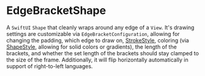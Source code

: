 # EdgeBracketShape

A `SwiftUI` `Shape` that cleanly wraps around any edge of a `View`. It's drawing settings are customizable via `EdgeBracketConfiguration`, allowing for changing the padding, which edge to draw on, [StrokeStyle](https://developer.apple.com/documentation/swiftui/strokestyle), coloring (via  [ShapeStyle](https://developer.apple.com/documentation/swiftui/shapestyle), allowing for solid colors or gradients), the length of the brackets, and whether the set length of the brackets should stay clamped to the size of the frame. Additionally, it will flip horizontally automatically in support of right-to-left languages.
